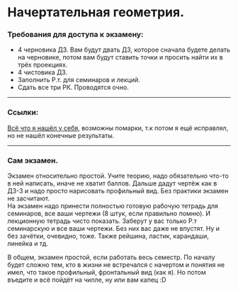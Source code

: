 # Начертательная геометрия.
### Требования для доступа к экзамену:
- 4 черновика ДЗ. Вам будут двать ДЗ, которое сначала будете делать на черновике, потом вам будут ставить точки и просить найти их в трёх проекциях.
- 4 чистовика ДЗ.
- Заполнить Р.т. для семинаров и лекций.
- Сдать все три РК. Проводятся очно.
---
### Ссылки:<br>
[Всё что я нашёл у себя](https://github.com/mightyK1ngRichard/IU5/blob/master/Term-1/Descriptive%20geometry/HW.Everything%20that%20I%20found.pdf), возможны помарки, т.к потом я ещё исправлял, но не нашёл конечные результаты.

---
### **Сам экзамен**.
Экзамен относительно простой. Учите теорию, надо обязательно что-то в ней написать, иначе не хватит баллов. Дальше дадут чертёж как в ДЗ-3 и надо просто нарисовать профильный вид. Без практики экзамен не засчитают. <br>
На экзамен надо принести полностью готовую рабочую тетрадь для семинаров, все ваши чертежи (8 штук, если правильно помню). И лекционную тетрадь чисто показать. Заберут у вас только Р.т семинарскую и все ваши чертежи. Без них вас даже не впустят. Ну и без зачётки, очевидно, тоже. Также рейшина, ластик, карандаши, линейка и тд.<br>

В общем, экзамен простой, если работать весь семестр. По началу будет сложно тем, кто в жизни не встречался с начертом и понятия не имел, что такое профильный, фронтальный вид (как я). Но потом въедите и всё пойдёт на чилле, ну или вам капец :D